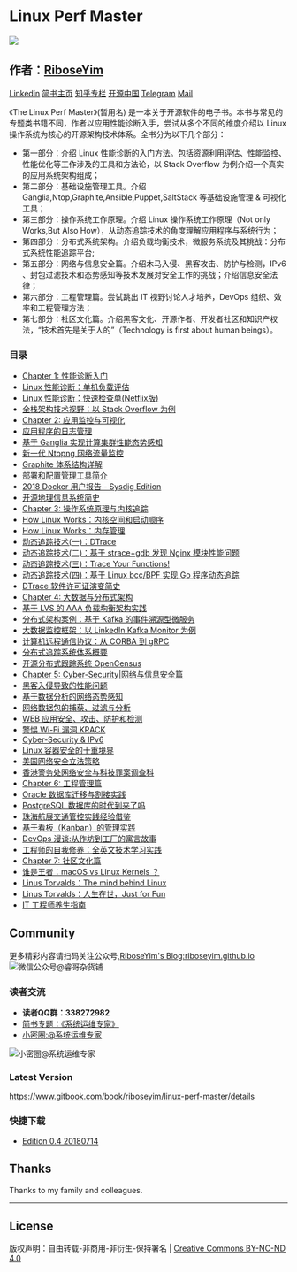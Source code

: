 # Linux Perf Master

![](http://p11slcnom.bkt.clouddn.com/banner-LPM-201803.png)

## 作者：[RiboseYim](https://riboseyim.github.io/2016/05/31/AboutMe/)

[Linkedin](https://www.linkedin.com/in/riboseyim/)
[简书主页](http://www.jianshu.com/u/8cc1dba4bc96)
[知乎专栏](https://www.zhihu.com/people/riboseyim)
[开源中国](https://my.oschina.net/zijingshanke/blog)
[Telegram](https://t.me/riboseyim)
[Mail](mailto:riboseyim@gmail.com)

《The Linux Perf Master》(暂用名) 是一本关于开源软件的电子书。本书与常见的专题类书籍不同，作者以应用性能诊断入手，尝试从多个不同的维度介绍以 Linux 操作系统为核心的开源架构技术体系。全书分为以下几个部分：
- 第一部分：介绍 Linux 性能诊断的入门方法。包括资源利用评估、性能监控、性能优化等工作涉及的工具和方法论，以 Stack Overflow 为例介绍一个真实的应用系统架构组成；
- 第二部分：基础设施管理工具。介绍 Ganglia,Ntop,Graphite,Ansible,Puppet,SaltStack 等基础设施管理 & 可视化工具；
- 第三部分：操作系统工作原理。介绍 Linux 操作系统工作原理（Not only Works,But Also How），从动态追踪技术的角度理解应用程序与系统行为；
- 第四部分：分布式系统架构。介绍负载均衡技术，微服务系统及其挑战：分布式系统性能追踪平台;
- 第五部分：网络与信息安全篇。介绍木马入侵、黑客攻击、防护与检测，IPv6 、封包过滤技术和态势感知等技术发展对安全工作的挑战；介绍信息安全法律；
- 第六部分：工程管理篇。尝试跳出 IT 视野讨论人才培养，DevOps 组织、效率和工程管理方法；
- 第七部分：社区文化篇。介绍黑客文化、开源作者、开发者社区和知识产权法，“技术首先是关于人的”（Technology is first about human beings）。

### 目录
* [Chapter 1: 性能诊断入门]()
* [Linux 性能诊断：单机负载评估](chapter/abc/Linux-Perf-Load.md)
* [Linux 性能诊断：快速检查单(Netflix版)](chapter/abc/Linux-Perf-Netflix.md)
* [全栈架构技术视野：以 Stack Overflow 为例](chapter/abc/OpenSource-StackOverflow.md)
* [Chapter 2: 应用监控与可视化]()
* [应用程序的日志管理](chapter/tools/Log.md)
* [基于 Ganglia 实现计算集群性能态势感知](chapter/tools/OpenSource-Ganglia.md)
* [新一代 Ntopng 网络流量监控](chapter/tools/Network-Ntopng.md)
* [Graphite 体系结构详解](chapter/tools/Visualization-Graphite.md)
* [部署和配置管理工具简介](chapter/tools/DevOps-Deployment.md)
* [2018 Docker 用户报告 - Sysdig Edition](chapter/tools/DevOps-Container-Usage.md)
* [开源地理信息系统简史](chapter/tools/Visualization-GIS.md)
* [Chapter 3: 操作系统原理与内核追踪]()
* [How Linux Works：内核空间和启动顺序](chapter/kernel/Linux-Works.md)
* [How Linux Works：内存管理](chapter/kernel/Linux-Works-Memory.md)
* [动态追踪技术(一)：DTrace](chapter/dtrace/DTrace.md)
* [动态追踪技术(二)：基于 strace+gdb 发现 Nginx 模块性能问题](chapter/dtrace/DTrace_Strace_Gdb.md)
* [动态追踪技术(三)：Trace Your Functions!](chapter/dtrace/DTrace_FTrace.md)
* [动态追踪技术(四)：基于 Linux bcc/BPF 实现 Go 程序动态追踪](chapter/dtrace/DTrace_bcc.md)
* [DTrace 软件许可证演变简史](chapter/culture/DTrace_Linux.md)
* [Chapter 4: 大数据与分布式架构]()
* [基于 LVS 的 AAA 负载均衡架构实践](chapter/distributed/AAA.md)
* [分布式架构案例：基于 Kafka 的事件溯源型微服务](chapter/distributed/OpenSource-Kafka-Microservice.md)
* [大数据监控框架：以 LinkedIn Kafka Monitor 为例](chapter/tools/DevOps-Kafka-Monitor.md)
* [计算机远程通信协议：从 CORBA 到 gRPC](chapter/distributed/Protocol-gRPC.md)
* [分布式追踪系统体系概要](chapter/distributed/DevOps-OpenTracing.md)
* [开源分布式跟踪系统 OpenCensus](chapter/distributed/DevOps-OpenCensus.md)
* [Chapter 5: Cyber-Security|网络与信息安全篇]()
* [黑客入侵导致的性能问题](chapter/security/CyberSecurity-SSH.md)
* [基于数据分析的网络态势感知](chapter/security/Network-sFlow.md)
* [网络数据包的捕获、过滤与分析](chapter/security/Network-Pcap.md)
* [WEB 应用安全、攻击、防护和检测](chapter/security/CyberSecurity-Headers.md)
* [警惕 Wi-Fi 漏洞 KRACK](chapter/security/CyberSecurity-Headers.md)
* [Cyber-Security & IPv6](chapter/security/Protocol-IPv6.md)
* [Linux 容器安全的十重境界](chapter/security/DevOps-Container-Security.md)
* [美国网络安全立法策略](chapter/security/law.md)
* [香港警务处网络安全与科技罪案调查科](chapter/security/CyberSecurity-CSTCB.md)
* [Chapter 6: 工程管理篇]()
* [Oracle 数据库迁移与割接实践](chapter/thinking/Technology-Oracle.md)
* [PostgreSQL 数据库的时代到来了吗](chapter/distributed/OpenSource-DB-PostgreSQL.md)
* [珠海航展交通管控实践经验借鉴](chapter/thinking/Network-Traffic.md)
* [基于看板（Kanban）的管理实践](chapter/thinking/Teamwork-Kanban.md)
* [DevOps 漫谈:从作坊到工厂的寓言故事](chapter/thinking/DevOps-Phoenix.md)
* [工程师的自我修养：全英文技术学习实践](chapter/thinking/Technology-English.md)
* [Chapter 7: 社区文化篇]()
* [谁是王者：macOS vs Linux Kernels ？](chapter/culture/Linux-Win-Mac.md)
* [Linus Torvalds：The mind behind Linux](chapter/culture/Linus.md)
* [Linus Torvalds：人生在世，Just for Fun](chapter/culture/Linus_JustForFun.md)
* [IT 工程师养生指南](chapter/culture/Health.md)

## Community
更多精彩内容请扫码关注公众号,[RiboseYim's Blog:riboseyim.github.io](https://riboseyim.github.io?product=ebook&id=linuxperfmaster)
![微信公众号@睿哥杂货铺](http://o8m8ngokc.bkt.clouddn.com/ID_RiboseYim_201706.png)

### 读者交流
- **读者QQ群：338272982**
- [简书专题：《系统运维专家》](http://www.jianshu.com/c/9a817d8a67ea)
- [小密圈:@系统运维专家](http://t.xiaomiquan.com/U7qn6Qv)

![小密圈@系统运维专家](http://o8m8ngokc.bkt.clouddn.com/riboseyim_id_quanzi_ops_small.png)

### Latest Version
https://www.gitbook.com/book/riboseyim/linux-perf-master/details

### 快捷下载

- [Edition 0.4 20180714](https://pan.baidu.com/s/1C20TAKtYxXeRkTjNy43WOQ)

## Thanks
Thanks to my family and colleagues.

<hr>

## License

版权声明：自由转载-非商用-非衍生-保持署名 | [Creative Commons BY-NC-ND 4.0](https://creativecommons.org/licenses/by-nc-nd/4.0/legalcode)
